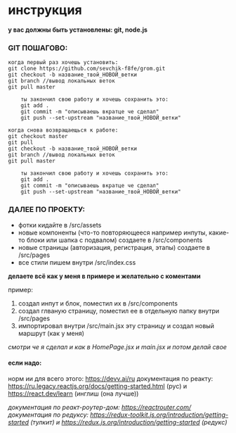 # инструкция

**у вас должны быть установлены: git, node.js**

### GIT ПОШАГОВО:

    когда первый раз хочешь установить:
    git clone https://github.com/sevchik-f8fe/grom.git
    git checkout -b название_твой_НОВОЙ_ветки
    git branch //вывод локальных веток
    git pull master

        ты закончил свою работу и хочешь сохранить это:
        git add .
        git commit -m "описываешь вкратце че сделал"
        git push --set-upstream "название_твой_НОВОЙ_ветки"

    когда снова возвращаещься к работе:
    git checkout master
    git pull
    git checkout -b название_твой_НОВОЙ_ветки
    git branch //вывод локальных веток
    git pull master

        ты закончил свою работу и хочешь сохранить это:
        git add .
        git commit -m "описываешь вкратце че сделал"
        git push --set-upstream "название_твой_НОВОЙ_ветки"

### ДАЛЕЕ ПО ПРОЕКТУ:

- фотки кидайте в /src/assets
- новые компоненты (что-то повторяющееся например инпуты, какие-то блоки или шапка с подвалом) создаете в /src/components
- новые страницы (авторизация, регистрация, этапы) создаете в /src/pages
- все стили пишем внутри /src/index.css

**делаете всё как у меня в примере и желательно с коментами**

пример:

1. создал инпут и блок, поместил их в /src/components
2. создал глваную страницу, поместил ее в отдельную папку внутри /src/pages
3. импортировал внутри /src/main.jsx эту страницу и создал новый маршрут (как у меня)

_смотри че я сделал и как в HomePage.jsx и main.jsx и потом делай свое_

#### если надо:

норм ии для всего этого: https://devv.ai/ru
документация по реакту: https://ru.legacy.reactjs.org/docs/getting-started.html (рус) и https://react.dev/learn (инглиш (она лучше))

_документация по реакт-роутер-дом: https://reactrouter.com/_
_документация по редуксу: https://redux-toolkit.js.org/introduction/getting-started (тулкит) и https://redux.js.org/introduction/getting-started (редукс)_

